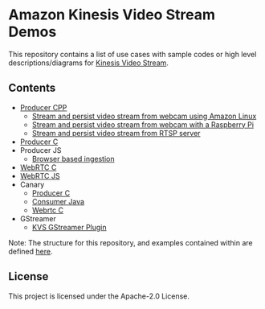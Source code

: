 # Amazon Kinesis Video Stream Demos

This repository contains a list of use cases with sample codes or high level descriptions/diagrams for [Kinesis Video Stream](https://aws.amazon.com/kinesis/video-streams/).

## Contents

* [Producer CPP](https://github.com/awslabs/amazon-kinesis-video-streams-producer-sdk-cpp)
  * [Stream and persist video stream from webcam using Amazon Linux](/producer-cpp/docker-amazonlinux)
  * [Stream and persist video stream from webcam with a Raspberry Pi](/producer-cpp/docker-raspberry-pi)
  * [Stream and persist video stream from RTSP server](/producer-cpp/docker-rtsp)
* [Producer C](https://github.com/awslabs/amazon-kinesis-video-streams-producer-c)
* Producer JS
  * [Browser based ingestion](/producer-js/browser-based-ingestion)
* [WebRTC C](https://github.com/awslabs/amazon-kinesis-video-streams-webrtc-sdk-c)
* [WebRTC JS](https://github.com/awslabs/amazon-kinesis-video-streams-webrtc-sdk-js)
* Canary
  * [Producer C](/canary/producer-c)
  * [Consumer Java](/canary/consumer-java)
  * [Webrtc C](/canary/webrtc-c)
* GStreamer
  * [KVS GStreamer Plugin](/gst/gst-kvs-plugin)

Note: The structure for this repository, and examples contained within are defined [here](https://github.com/aws-samples/amazon-kinesis-video-streams-demos/pull/8).

## License

This project is licensed under the Apache-2.0 License.

